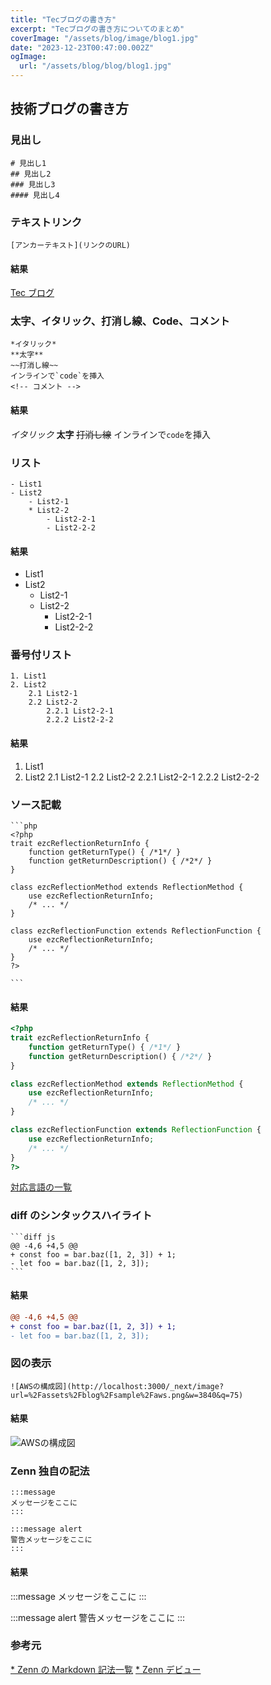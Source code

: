 ```yaml
---
title: "Tecブログの書き方"
excerpt: "Tecブログの書き方についてのまとめ"
coverImage: "/assets/blog/image/blog1.jpg"
date: "2023-12-23T00:47:00.002Z"
ogImage:
  url: "/assets/blog/blog/blog1.jpg"
---
```


## 技術ブログの書き方

### 見出し

```
# 見出し1
## 見出し2
### 見出し3
#### 見出し4
```

### テキストリンク

```
[アンカーテキスト](リンクのURL)
```

#### 結果

[Tec ブログ](http://localhost:3000)

### 太字、イタリック、打消し線、Code、コメント

```
*イタリック*
**太字**
~~打消し線~~
インラインで`code`を挿入
<!-- コメント -->
```

#### 結果

_イタリック_
**太字**
~~打消し線~~
インラインで`code`を挿入

<!-- コメント -->

### リスト

```
- List1
- List2
    - List2-1
    * List2-2
        - List2-2-1
        - List2-2-2
```

#### 結果

- List1
- List2
  - List2-1
  * List2-2
    - List2-2-1
    - List2-2-2

### 番号付リスト

```
1. List1
2. List2
    2.1 List2-1
    2.2 List2-2
        2.2.1 List2-2-1
        2.2.2 List2-2-2
```

#### 結果

1. List1
2. List2
   2.1 List2-1
   2.2 List2-2
   2.2.1 List2-2-1
   2.2.2 List2-2-2

### ソース記載

````
```php
<?php
trait ezcReflectionReturnInfo {
    function getReturnType() { /*1*/ }
    function getReturnDescription() { /*2*/ }
}

class ezcReflectionMethod extends ReflectionMethod {
    use ezcReflectionReturnInfo;
    /* ... */
}

class ezcReflectionFunction extends ReflectionFunction {
    use ezcReflectionReturnInfo;
    /* ... */
}
?>

```
````

#### 結果

```php
<?php
trait ezcReflectionReturnInfo {
    function getReturnType() { /*1*/ }
    function getReturnDescription() { /*2*/ }
}

class ezcReflectionMethod extends ReflectionMethod {
    use ezcReflectionReturnInfo;
    /* ... */
}

class ezcReflectionFunction extends ReflectionFunction {
    use ezcReflectionReturnInfo;
    /* ... */
}
?>
```

[対応言語の一覧](https://prismjs.com/#supported-languages)

### diff のシンタックスハイライト

````
```diff js
@@ -4,6 +4,5 @@
+ const foo = bar.baz([1, 2, 3]) + 1;
- let foo = bar.baz([1, 2, 3]);
```
````

#### 結果

```diff js
@@ -4,6 +4,5 @@
+ const foo = bar.baz([1, 2, 3]) + 1;
- let foo = bar.baz([1, 2, 3]);
```

### 図の表示

```
![AWSの構成図](http://localhost:3000/_next/image?url=%2Fassets%2Fblog%2Fsample%2Faws.png&w=3840&q=75)
```

#### 結果

![AWSの構成図](http://localhost:3000/_next/image?url=%2Fassets%2Fblog%2Fsample%2Faws.png&w=3840&q=75)

### Zenn 独自の記法

```
:::message
メッセージをここに
:::
```

```
:::message alert
警告メッセージをここに
:::
```

#### 結果

:::message
メッセージをここに
:::

:::message alert
警告メッセージをここに
:::

### 参考元

[\* Zenn の Markdown 記法一覧](https://zenn.dev/zenn/articles/markdown-guide)
[\* Zenn デビュー](https://zenn.dev/dameoyajie/articles/doe01-first-step)
